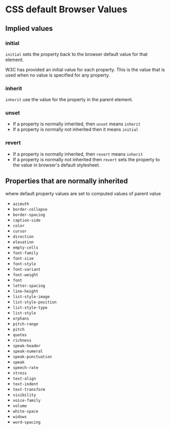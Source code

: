 # CSS default Browser Values

## Implied values

### initial

`initial` sets the property back to the browser default value for that element.

W3C has provided an initial value for each property. This is the value that is used when no value is specified for any property.

### inherit

`inherit` use the value for the property in the parent element.

### unset

* If a property is normally inherited, then `unset` means `inherit`
* If a property is normally not inherited then it means `initial`

### revert

* If a property is normally inherited, then `revert` means `inherit`
* If a property is normally not inherited then `revert` sets the property to the value in browser's default stylesheet.


## Properties that are normally inherited

where default property values are set to computed values of parent value

* `azimuth`
* `border-collapse`
* `border-spacing`
* `caption-side`
* `color`
* `cursor`
* `direction`
* `elevation`
* `empty-cells`
* `font-family`
* `font-size`
* `font-style`
* `font-variant`
* `font-weight`
* `font`
* `letter-spacing`
* `line-height`
* `list-style-image`
* `list-style-position`
* `list-style-type`
* `list-style`
* `orphans`
* `pitch-range`
* `pitch`
* `quotes`
* `richness`
* `speak-header`
* `speak-numeral`
* `speak-punctuation`
* `speak`
* `speech-rate`
* `stress`
* `text-align`
* `text-indent`
* `text-transform`
* `visibility`
* `voice-family`
* `volume`
* `white-space`
* `widows`
* `word-spacing`


